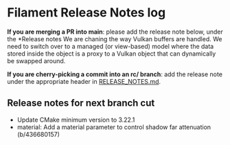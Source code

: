 # Filament Release Notes log

**If you are merging a PR into main**: please add the release note below, under the *Release notes
We are chaning the way Vulkan buffers are handled. We need to switch over to a managed (or view-based) model where the data stored inside the object is a proxy to a Vulkan object that can dynamically be swapped around.

**If you are cherry-picking a commit into an rc/ branch**: add the release note under the
appropriate header in [RELEASE_NOTES.md](./RELEASE_NOTES.md).

## Release notes for next branch cut

- Update CMake minimum version to 3.22.1
- material: Add a material parameter to control shadow far attenuation (b/436680157)
